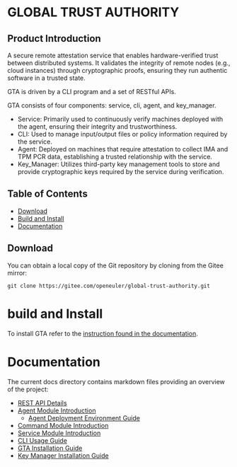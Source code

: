 # GLOBAL TRUST AUTHORITY
## Product Introduction
A secure remote attestation service that enables hardware-verified trust between distributed systems. It validates the integrity of remote nodes (e.g., cloud instances) through cryptographic proofs, ensuring they run authentic software in a trusted state.

GTA is driven by a CLI program and a set of RESTful APIs.

GTA consists of four components: service, cli, agent, and key_manager.
* Service: Primarily used to continuously verify machines deployed with the agent, ensuring their integrity and trustworthiness.
* CLI: Used to manage input/output files or policy information required by the service.
* Agent: Deployed on machines that require attestation to collect IMA and TPM PCR data, establishing a trusted relationship with the service.
* Key_Manager: Utilizes third-party key management tools to store and provide cryptographic keys required by the service during verification.
## Table of Contents
* [Download](#download)
* [Build and Install](#build-and-install)
* [Documentation](#documentation)
## Download
You can obtain a local copy of the Git repository by cloning from the Gitee mirror:
```text
git clone https://gitee.com/openeuler/global-trust-authority.git
```
# build and Install
To install GTA refer to the [instruction found in the documentation](./docs/GTA_Usage_Guidelines.md). 
# Documentation
The current docs directory contains markdown files providing an overview of the project:
* [REST API Details](./docs/api_documentation.md)
* [Agent Module Introduction](./docs/attestation_agent.md)
  * [Agent Deployment Environment Guide](./docs/Challenge_Request_Challenge_Response_Environment_Preparation.md)
* [Command Module Introduction](./docs/attestation_common.md)
* [Service Module Introduction](./docs/attestation_service.md)
* [CLI Usage Guide](./docs/Complete_List_of_Management_Tool_Commands.md)
* [GTA Installation Guide](./docs/GTA_Usage_Guidelines.md)
* [Key Manager Installation Guide](./docs/key_manager_install.md)